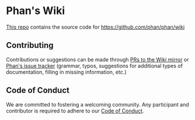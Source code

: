 Phan's Wiki
===========

[This repo](https://github.com/phan/wiki) contains the source code for https://github.com/phan/phan/wiki

Contributing
------------

Contributions or suggestions can be made through [PRs to the Wiki mirror](https://github.com/phan/wiki/pulls)
or [Phan's issue tracker](https://github.com/phan/phan/issues)
(grammar, typos, suggestions for additional types of documentation, filling in missing information, etc.)

Code of Conduct
---------------

We are committed to fostering a welcoming community. Any participant and
contributor is required to adhere to our [Code of Conduct](https://github.com/phan/phan/blob/v4/CODE_OF_CONDUCT.md).
